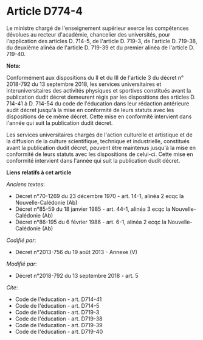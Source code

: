 # Article D774-4

Le ministre chargé de l'enseignement supérieur exerce les compétences dévolues au recteur d'académie, chancelier des
universités, pour l'application des articles D. 714-5, de l'article D. 719-3, de l'article D. 719-38, du deuxième alinéa de
l'article D. 719-39 et du premier alinéa de l'article D. 719-40.

**Nota:**

Conformément aux dispositions du II et du III de l'article 3 du décret n° 2018-792 du 13 septembre 2018, les services
universitaires et interuniversitaires des activités physiques et sportives constitués avant la publication dudit décret
demeurent régis par les dispositions des articles D. 714-41 à D. 714-54 du code de l'éducation dans leur rédaction antérieure
audit décret jusqu'à la mise en conformité de leurs statuts avec les dispositions de ce même décret. Cette mise en conformité
intervient dans l'année qui suit la publication dudit décret.

Les services universitaires chargés de l'action culturelle et artistique et de la diffusion de la culture scientifique,
technique et industrielle, constitués avant la publication dudit décret, peuvent être maintenus jusqu'à la mise en conformité
de leurs statuts avec les dispositions de celui-ci. Cette mise en conformité intervient dans l'année qui suit la publication
dudit décret.

**Liens relatifs à cet article**

_Anciens textes_:

  - Décret n°70-1269 du 23 décembre 1970 - art. 14-1, alinéa 2 ecqc la Nouvelle-Calédonie (Ab)
  - Décret n°85-59 du 18 janvier 1985 - art. 44-1, alinéa 3 ecqc la Nouvelle-Calédonie (Ab)
  - Décret n°86-195 du 6 février 1986 - art. 6-1, alinéa 2 ecqc la Nouvelle-Calédonie (Ab)

_Codifié par_:

  - Décret n°2013-756 du 19 août 2013 -  Annexe (V)

_Modifié par_:

  - Décret n°2018-792 du 13 septembre 2018 - art. 5

_Cite_:

  - Code de l'éducation - art. D714-41
  - Code de l'éducation - art. D714-5
  - Code de l'éducation - art. D719-3
  - Code de l'éducation - art. D719-38
  - Code de l'éducation - art. D719-39
  - Code de l'éducation - art. D719-40
